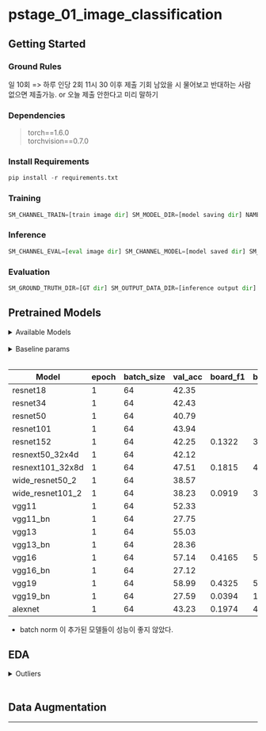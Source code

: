 # pstage_01_image_classification


## Getting Started  

### Ground Rules

일 10회 => 하루 인당 2회 
11시 30 이후 제출 기회 남았을 시 물어보고 반대하는 사람 없으면 제출가능.
or 오늘 제출 안한다고 미리 말하기

### Dependencies
> torch==1.6.0 <br>
> torchvision==0.7.0                                                              

### Install Requirements
```python
pip install -r requirements.txt
```


### Training
```python 
SM_CHANNEL_TRAIN=[train image dir] SM_MODEL_DIR=[model saving dir] NAME=[model name] epochs= [epochs] python train.py
```
 
### Inference
```python
SM_CHANNEL_EVAL=[eval image dir] SM_CHANNEL_MODEL=[model saved dir] SM_OUTPUT_DATA_DIR=[inference output dir] NAME=[model name] python inference.py
```
### Evaluation
```python
SM_GROUND_TRUTH_DIR=[GT dir] SM_OUTPUT_DATA_DIR=[inference output dir] python evaluation.py

```


## Pretrained Models 

<details>
<summary>Available Models</summary>
<div markdown="1">
<br>

- resnet18
- resnet34
- resnet50
- resnet101
- resnet152
- resnext50_32x4d
- resnext101_32x8d
- wide_resnet50_2
- wide_resnet101_2
- vgg11
- vgg11_bn
- vgg13
- vgg13_bn
- vgg16
- vgg16_bn
- vgg19
- vgg19_bn
- alexnet

</div>
</details>
<br>

<details>
<summary>Baseline params</summary>
<div markdown="2">
<br>

> epoch:<br>
 batch_size:<br>
 etc:
 
</div>
</details>
<br>

|Model|epoch|batch_size|val_acc|board_f1|board_acc|
|-----|-----|----------|-------|------------|----|
|resnet18          |1|64| 42.35 |
|resnet34          |1|64| 42.43 | 
|resnet50          |1|64| 40.79 |
|resnet101         |1|64| 43.94 |
|resnet152         |1|64| 42.25 | 0.1322|	36.5556|
|resnext50_32x4d   |1|64| 42.12 |
|resnext101_32x8d  |1|64| 47.51 | 0.1815|	41.7460|
|wide_resnet50_2   |1|64| 38.57 |
|wide_resnet101_2  |1|64| 38.23 | 0.0919|	30.1587|
|vgg11             |1|64| 52.33 |
|vgg11_bn          |1|64| 27.75 |
|vgg13             |1|64| 55.03 |
|vgg13_bn          |1|64| 28.36 |
|vgg16             |1|64| 57.14 | 0.4165|	58.1587|
|vgg16_bn          |1|64| 27.12 |
|vgg19             |1|64| 58.99 | 0.4325|	58.7937|
|vgg19_bn          |1|64| 27.59 | 0.0394|	18.1905|
|alexnet           |1|64| 43.23 | 0.1974|	41.1270|

- batch norm 이 추가된 모델들이 성능이 좋지 않았다.






## EDA

<details>
<summary>Outliers</summary>
<div markdown="3">

|female -> male|male -> female|incorrect<-> normal|
|--------------|--------------|-------------------|
|000010 💥|001498-1|000020|
|000357 💥|004432|005227|
|000664 💥|005223|
|000667 💥|
|000725 💥|
|000736 💥|
|000767 💥|
|000817 💥|
|001720|
|003780 💥|
|003798 💥|
|004281 💥|
|006359|
|006360|
|006361|
|006362|
|006363|
|006364|
|006504 💥|

💥 => not sure

 
</div>
</details>

<br>

## Data Augmentation
---
